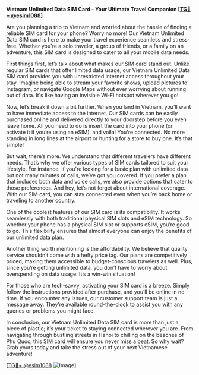 **Vietnam Unlimited Data SIM Card - Your Ultimate Travel Companion [[TG💪+ @esim1088](https://t.me/s/esim1088)]**

Are you planning a trip to Vietnam and worried about the hassle of finding a reliable SIM card for your phone? Worry no more! Our Vietnam Unlimited Data SIM card is here to make your travel experience seamless and stress-free. Whether you're a solo traveler, a group of friends, or a family on an adventure, this SIM card is designed to cater to all your mobile data needs.

First things first, let’s talk about what makes our SIM card stand out. Unlike regular SIM cards that offer limited data usage, our Vietnam Unlimited Data SIM card provides you with unrestricted internet access throughout your stay. Imagine being able to stream your favorite shows, upload pictures to Instagram, or navigate Google Maps without ever worrying about running out of data. It's like having an invisible Wi-Fi hotspot wherever you go!

Now, let’s break it down a bit further. When you land in Vietnam, you'll want to have immediate access to the internet. Our SIM cards can be easily purchased online and delivered directly to your doorstep before you even leave home. All you need to do is insert the card into your phone (or activate it if you’re using an eSIM), and voila! You're connected. No more standing in long lines at the airport or hunting for a store to buy one. It’s that simple!

But wait, there’s more. We understand that different travelers have different needs. That’s why we offer various types of SIM cards tailored to suit your lifestyle. For instance, if you're looking for a basic plan with unlimited data but not many minutes of calls, we’ve got you covered. If you prefer a plan that includes both data and voice calls, we also provide options that cater to those preferences. And hey, let’s not forget about international coverage. With our SIM card, you can stay connected even when you’re back home or traveling to another country.

One of the coolest features of our SIM card is its compatibility. It works seamlessly with both traditional physical SIM slots and eSIM technology. So whether your phone has a physical SIM slot or supports eSIM, you’re good to go. This flexibility ensures that almost everyone can enjoy the benefits of our unlimited data plan.

Another thing worth mentioning is the affordability. We believe that quality service shouldn’t come with a hefty price tag. Our plans are competitively priced, making them accessible to budget-conscious travelers as well. Plus, since you’re getting unlimited data, you don’t have to worry about overspending on data usage. It’s a win-win situation!

For those who are tech-savvy, activating your SIM card is a breeze. Simply follow the instructions provided after purchase, and you’ll be online in no time. If you encounter any issues, our customer support team is just a message away. They’re available round-the-clock to assist you with any queries or problems you might face.

In conclusion, our Vietnam Unlimited Data SIM card is more than just a piece of plastic; it’s your ticket to staying connected wherever you are. From navigating through bustling streets in Hanoi to chilling on the beaches of Phu Quoc, this SIM card will ensure you never miss a beat. So why wait? Grab yours today and take the stress out of your next Vietnamese adventure!

[[TG💪+ @esim1088](https://t.me/s/esim1088) ![Image](https://i.postimg.cc/Y0z9fWf4/image.png)]